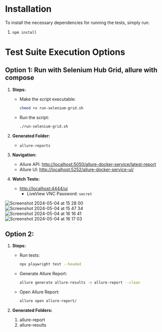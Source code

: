 # Installation

To install the necessary dependencies for running the tests, simply run:

1.  ```bash
    npm install
    ```
# Test Suite Execution Options

## Option 1: Run with Selenium Hub Grid, allure with compose

1. **Steps:**
   - Make the script executable:
     ```bash
     chmod +x run-selenium-grid.sh
     ```
   - Run the script:
     ```bash
     ./run-selenium-grid.sh
     ```

2. **Generated Folder:**
   - `allure-reports`

3. **Navigation:**
   - Allure API: [http://localhost:5050/allure-docker-service/latest-report](http://localhost:5050/allure-docker-service/latest-report)
   - Allure UI: [http://localhost:5252/allure-docker-service-ui/](http://localhost:5252/allure-docker-service-ui/)

4. **Watch Tests:**
   - [http://localhost:4444/ui](http://localhost:4444/ui)
     - LiveView VNC Password: `secret`

![Screenshot 2024-05-04 at 15 28 00](https://github.com/EdennBar/todomvc-playwright/assets/88652432/d4782daf-6449-484e-b636-65142815fa20)
![Screenshot 2024-05-04 at 15 47 34](https://github.com/EdennBar/todomvc-playwright/assets/88652432/1780b6f4-5b3f-47f6-bd4d-1deb0935495d)
![Screenshot 2024-05-04 at 16 16 41](https://github.com/EdennBar/todomvc-playwright/assets/88652432/27446e65-293c-479c-8c38-ae3b795ecb5e)
![Screenshot 2024-05-04 at 16 17 03](https://github.com/EdennBar/todomvc-playwright/assets/88652432/84d04f6a-55b1-492a-9280-ee0a6d0f6c8a)

## Option 2: 

1. **Steps:**
   - Run tests:
     ```bash
     npx playwright test --headed
     ```
   - Generate Allure Report:
     ```bash
     allure generate allure-results -o allure-report --clean
     ```
   - Open Allure Report:
     ```bash
     allure open allure-report/
     ```

2. **Generated Folders:**
   1. allure-report
   2. allure-results



